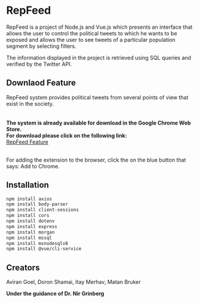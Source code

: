 # RepFeed

RepFeed is a project of Node.js and Vue.js which presents an interface that allows the user to control the political tweets to which he wants to be exposed and allows the user to see tweets of a particular population segment by selecting filters.<br>

The information displayed in the project is retrieved using SQL queries and verified by the Twitter API.

## Downlaod Feature

RepFeed system provides political tweets from several points of view that exist in the society.<br>
<br>
<br>**The system is already available for download in the Google Chrome Web Store. 
<br>For download please click on the following link:**<br>
[RepFeed Feature](https://chrome.google.com/webstore/detail/repfeed/mmicoheejekjeagfokgpdplnhfaibkej?hl=en-US)


<br>
For adding the extension to the browser, click the on the blue button that says: Add to Chrome.



## Installation
```bash
npm install axios
npm install body-parser
npm install client-sessions
npm install cors
npm install dotenv
npm install express
npm install morgan
npm install mssql
npm install msnodesqlv8
npm install @vue/cli-service
```

## Creators

Aviran Goel, Doron Shamai, Itay Merhav, Matan Bruker


**Under the guidance of Dr. Nir Grinberg**
